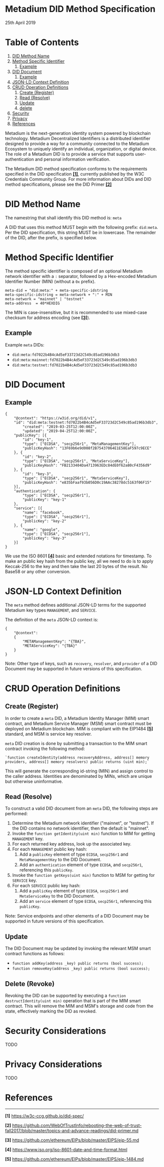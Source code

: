 Metadium DID Method Specification
=================
25th April 2019

# Table of Contents
1. [DID Method Name](#name)
2. [Method Specific Identifier](#identifier)
    1. [Example](#example1)
3. [DID Document](#document)
    1. [Example](#example2)
4. [JSON-LD Context Definition](#ld)
5. [CRUD Operation Definitions](#crud)
    1. [Create (Register)](#create)
    2. [Read (Resolve)](#read)
    3. [Update](#update)
    4. [delete](#delete)
6. [Security](#security)
7. [Privacy](#privacy)
8. [References](#references)

Metadium is the next-generation identity system powered by blockchain technology. Metadium Decentralized Identifiers is a distributed identifier designed to provide a way for a community connected to the Metadium Ecosystem to uniquely identify an individual, organization, or digital device. The role of a Metadium DID is to provide a service that supports user-authentication and personal information verification. 

The Metadium DID method specification conforms to the requirements specified in 
the DID specification [**[1]**](https://w3c-ccg.github.io/did-spec/), currently published by the 
W3C Credentials Community Group. For more information about DIDs and DID method specifications, 
please see the DID Primer [**[2]**](https://github.com/WebOfTrustInfo/rebooting-the-web-of-trust-fall2017/blob/master/topics-and-advance-readings/did-primer.md)

# DID Method Name <a name="name"></a>

The namestring that shall identify this DID method is: `meta`

A DID that uses this method MUST begin with the following prefix: `did:meta`. Per the DID specification, this string MUST be in lowercase. The remainder of the DID, after the prefix, is specified below.

# Method Specific Identifier <a name="identifier"></a>

The method specific identifier is composed of an optional Metadium network identifier with a `:` separator, followed by a Hex-encoded Metadium Identifier Number (MIN) (without a `0x` prefix).

	meta-did = "did:meta:" + meta-specific-idstring
	meta-specific-idstring = meta-network + ":" + MIN
	meta-network = "mainnet" | "testnet"
	meta-address  = 40*HEXDIG

The MIN is case-insensitive, but it is recommended to use mixed-case checksum for address encoding (see [**[3]**](https://github.com/ethereum/EIPs/blob/master/EIPS/eip-55.md)).

## Example <a name="example1"></a>

Example `meta` DIDs:

 * `did:meta:fd7022b4B4cAd5eF33723d2C549c85ad196b3db3`
 * `did:meta:mainnet:fd7022b4B4cAd5eF33723d2C549c85ad196b3db3`
 * `did:meta:testnet:fd7022b4B4cAd5eF33723d2C549c85ad196b3db3`

# DID Document <a name="document"></a>

## Example <a name="example2"></a>

	{
		"@context": "https://w3id.org/did/v1",
		"id": "did:meta:testnet:fd7022b4B4cAd5eF33723d2C549c85ad196b3db3",
        	"created": "2019-03-25T12:00:00Z",
        	"updated": "2019-04-25T12:00:00Z",
		"publicKey": [{
			"id": "key-1",
			"type": ["ECDSA", "secp256r1", "MetaManagementKey"],
			"publicKeyHash": "13F69b6e9d008f2B75437064E1E58EaF597c9ECE"
		}, {
			"id": "key-2",
			"type": ["ECDSA", "secp256r1", "MetaServiceKey"],
			"publicKeyHash": "FB2133404Da4713963EDc84dE0f62a80cF4356d9"
		}, {
			"id": "key-3",
			"type": ["ECDSA", "secp256r1", "MetaServiceKey"],
			"publicKeyHash": "e835bFaaf93b056D0c19AAc38278dc5163f06F15"
		}],
		"authentication": {
			"type": ["ECDSA", "secp256r1"],
			"publicKey": "key-1"
		},
		"service": [{
			"name": "facebook",
			"type": ["ECDSA", "secp256r1"],
			"publicKey": "key-2"
		}, {
			"name": "google",
			"type": ["ECDSA", "secp256r1"],
			"publicKey": "key-3"
		}]
	}

We use the ISO 8601 [**[4]**](https://www.iso.org/iso-8601-date-and-time-format.html) basic and extended notations for timestamp.
To make an public key hash from the public key, all we need to do is to apply Keccak-256 to the key and then take the last 20 bytes of the result. No Base58 or any other conversion.

# JSON-LD Context Definition <a name="ld"></a>

The `meta` method defines additional JSON-LD terms for the supported Metadium key types `MANAGEMENT`, and `SERVICE`.

The definition of the `meta` JSON-LD context is:

	{
		"@context":
		{
			"METAManagementKey": "{TBA}",
			"METAServiceKey": "{TBA}"
		}
	}

Note: Other type of keys, such as `recovery`, `resolver`, and `provider` of a DID Document may be supported in future versions of this specification.

# CRUD Operation Definitions <a name="crud"></a>

## Create (Register) <a name="create"></a>

In order to create a `meta` DID, a Metadium Identity Manager (MIM) smart contract, and Metadium Service Manager (MSM) smart contract must be deployed on Metadium blockchain.
MIM is compliant with the EIP1484 [**[5]**](https://github.com/ethereum/EIPs/blob/master/EIPS/eip-1484.md) standard, and MSM is service key resolver.

`meta` DID creation is done by submitting a transaction to the MIM smart contract invoking the following method:

    `function createIdentity(address recoveryAddress, address[] memory providers, address[] memory resolvers) public returns (uint min);`

This will generate the corresponding id-string (MIN) and assign control to the caller address. Identities are denominated by MINs, which are unique but otherwise uninformative.

## Read (Resolve) <a name="read"></a>

To construct a valid DID document from an `meta` DID, the following steps are performed:

1. Determine the Metadium network identifier ("mainnet", or "testnet"). If the DID contains no network identifier, then the default is "mainnet".
1. Invoke the `function getIdentity(uint min)` function to MIM for getting `MANAGEMENT` key.
1. For each returned key address, look up the associated key.
1. For each `MANAGEMENT` public key hash:
	1. Add a `publicKey` element of type `ECDSA`, `secp256r1` and `MetaManagementKey` to the DID Document.
    1. Add an `authentication` element of type `ECDSA`, and `secp256r1`, referencing this `publicKey`.
1. Invoke the `function getKeys(uint min)` function to MSM for getting  for `SERVICE` key.
1. For each `SERVICE` public key hash:
	1. Add a `publicKey` element of type `ECDSA`, `secp256r1` and `MetaServiceKey` to the DID Document.
	1. Add an `service` element of type  `ECDSA`, `secp256r1`, referencing this `publicKey`.

Note: Service endpoints and other elements of a DID Document may be supported in future versions of this specification.

## Update <a name="update"></a>

The DID Document may be updated by invoking the relevant MSM smart contract functions as follows:

 * `function addKey(address _key) public returns (bool success);`
 * `function removeKey(address _key) public returns (bool success);`

## Delete (Revoke) <a name="delete"></a>

Revoking the DID can be supported by executing a `function destructIdentity(uint min)` operation that is part of the MIM smart contract. This will remove the MIM and MSM's storage and code from the state, effectively marking the DID as revoked.

# Security Considerations <a name="security"></a>

TODO

# Privacy Considerations <a name="privacy"></a>

TODO

# References <a name="references"></a>
----------

 **[1]** https://w3c-ccg.github.io/did-spec/

 **[2]** https://github.com/WebOfTrustInfo/rebooting-the-web-of-trust-fall2017/blob/master/topics-and-advance-readings/did-primer.md

 **[3]** https://github.com/ethereum/EIPs/blob/master/EIPS/eip-55.md

 **[4]** https://www.iso.org/iso-8601-date-and-time-format.html

 **[5]** https://github.com/ethereum/EIPs/blob/master/EIPS/eip-1484.md
 
